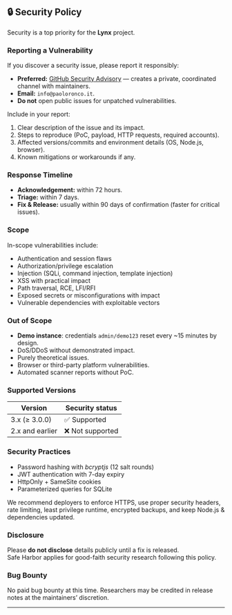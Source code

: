 ## 🔒 Security Policy

Security is a top priority for the **Lynx** project.  

### Reporting a Vulnerability
If you discover a security issue, please report it responsibly:
- **Preferred:** [GitHub Security Advisory](../../security/advisories/new) — creates a private, coordinated channel with maintainers.  
- **Email:** `info@paoloronco.it`.  
- **Do not** open public issues for unpatched vulnerabilities.

Include in your report:
1. Clear description of the issue and its impact.  
2. Steps to reproduce (PoC, payload, HTTP requests, required accounts).  
3. Affected versions/commits and environment details (OS, Node.js, browser).  
4. Known mitigations or workarounds if any.  

### Response Timeline
- **Acknowledgement:** within 72 hours.  
- **Triage:** within 7 days.  
- **Fix & Release:** usually within 90 days of confirmation (faster for critical issues).  

### Scope
In-scope vulnerabilities include:
- Authentication and session flaws  
- Authorization/privilege escalation  
- Injection (SQLi, command injection, template injection)  
- XSS with practical impact  
- Path traversal, RCE, LFI/RFI  
- Exposed secrets or misconfigurations with impact  
- Vulnerable dependencies with exploitable vectors  

### Out of Scope
- **Demo instance**: credentials `admin/demo123` reset every ~15 minutes by design.  
- DoS/DDoS without demonstrated impact.  
- Purely theoretical issues.  
- Browser or third-party platform vulnerabilities.  
- Automated scanner reports without PoC.  

### Supported Versions
| Version | Security status |
|---------|-----------------|
| 3.x (≥ 3.0.0) | ✅ Supported |
| 2.x and earlier | ❌ Not supported |

### Security Practices
- Password hashing with *bcryptjs* (12 salt rounds)  
- JWT authentication with 7-day expiry  
- HttpOnly + SameSite cookies  
- Parameterized queries for SQLite  

We recommend deployers to enforce HTTPS, use proper security headers, rate limiting, least privilege runtime, encrypted backups, and keep Node.js & dependencies updated.

### Disclosure
Please **do not disclose** details publicly until a fix is released.  
Safe Harbor applies for good-faith security research following this policy.  

### Bug Bounty
No paid bug bounty at this time. Researchers may be credited in release notes at the maintainers’ discretion.  

---

